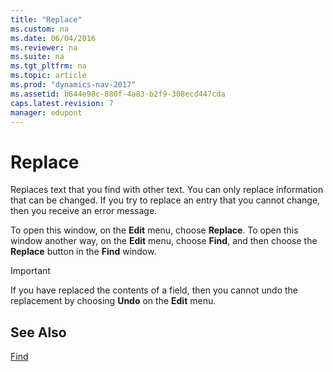 ```yaml
---
title: "Replace"
ms.custom: na
ms.date: 06/04/2016
ms.reviewer: na
ms.suite: na
ms.tgt_pltfrm: na
ms.topic: article
ms.prod: "dynamics-nav-2017"
ms.assetid: b644e98c-880f-4a83-b2f9-308ecd447cda
caps.latest.revision: 7
manager: edupont
---
```

# Replace
Replaces text that you find with other text. You can only replace information that can be changed. If you try to replace an entry that you cannot change, then you receive an error message.  

 To open this window, on the **Edit** menu, choose **Replace**. To open this window another way, on the **Edit** menu, choose **Find**, and then choose the **Replace** button in the **Find** window.  

> [!IMPORTANT]  
>  If you have replaced the contents of a field, then you cannot undo the replacement by choosing **Undo** on the **Edit** menu.  

## See Also  
 [Find](-$-S_11001-Find-$-.md)
